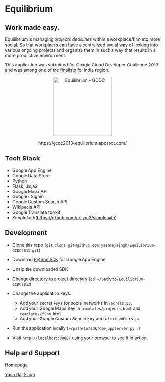 Equilibrium
==============
Work made easy.
--------------

Equilibrium is managing *projects deadlines* within a workplace/ﬁrm etc more social. So that workplaces can have a centralized
social way of looking into various ongoing projects and organize them in such a way that results in a more productive environment.

This application was submitted for Google Cloud Developer Challenge 2013 and was among one of the [finalists](http://www.google.com/events/gcdc2013/finalists.html) for India region.

<p align="center">
  <img src="/img/Hinder2.png" style="height: 192px;width:192px;" alt="Equilibrium - GCDC">
</p>

<p align="center">
https://gcdc2013-equilibrium.appspot.com/
</p>


Tech Stack
----------

* Google App Engine
* Google Data Store
* Python
* Flask, Jinja2
* Google Maps API
* Google+ Signin
* Google Custom Search API
* Wikipedia API
* Google Translate toolkit
* SimpleAuth(https://github.com/crhym3/simpleauth)



Development
-----------

* Clone this repo (`git clone git@github.com:yashrajsingh/Equilibrium-GCDC2013.git`)
* Download [Python SDK](https://developers.google.com/appengine/downloads#Google_App_Engine_SDK_for_Python "Python SDK for Google App Engine") for Google App Engine
* Unzip the downloaded SDK
* Change directory to project directory (`cd ~/path/to/Equilibrium-GCDC2013`)
* Change the application keys:
	- Add your secret keys for social networks in `secrets.py`.
	- Add your Google Maps Key in `templates/projects.html` and `templates/firm.html`.
	- Add your Google Custom Search key and cx in `handlers.py`.
	
* Run the application locally (`~/path/to/sdk/dev_appserver.py .`)
* Visit `http://localhost:8080/` using your browser to see it in action.



Help and Support
--------------

[Homepage](https://gcdc2013-equilibrium.appspot.com/)

[Yash Raj Singh](http://yashrajsingh.net/)